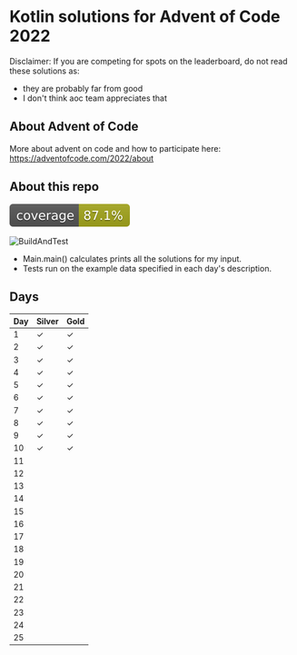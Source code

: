 # Kotlin solutions for Advent of Code 2022

Disclaimer: If you are competing for spots on the leaderboard, do not read these solutions as:

- they are probably far from good
- I don't think aoc team appreciates that

## About Advent of Code

More about advent on code and how to participate here: https://adventofcode.com/2022/about

## About this repo

![Coverage](.github/badges/jacoco.svg)

![BuildAndTest](https://github.com/sp0rk/aoc2022/actions/workflows/buildAndTest.yml/badge.svg)

* Main.main() calculates prints all the solutions for my input.
* Tests run on the example data specified in each day's description.

## Days

<!--- &#x2713 for checkmark, &#x2713; for cross --->

| Day | Silver   | Gold     |
|-----|----------|----------|
| 1   | &#x2713; | &#x2713; |
| 2   | &#x2713; | &#x2713; |
| 3   | &#x2713; | &#x2713; |
| 4   | &#x2713; | &#x2713; |
| 5   | &#x2713; | &#x2713; |
| 6   | &#x2713; | &#x2713; |
| 7   | &#x2713; | &#x2713; |
| 8   | &#x2713; | &#x2713; |
| 9   | &#x2713; | &#x2713; |
| 10  | &#x2713; | &#x2713; |
| 11  |          |          |
| 12  |          |          |
| 13  |          |          |
| 14  |          |          |
| 15  |          |          |
| 16  |          |          |
| 17  |          |          |
| 18  |          |          |
| 19  |          |          |
| 20  |          |          |
| 21  |          |          |
| 22  |          |          |
| 23  |          |          |
| 24  |          |          |
| 25  |          |          |
